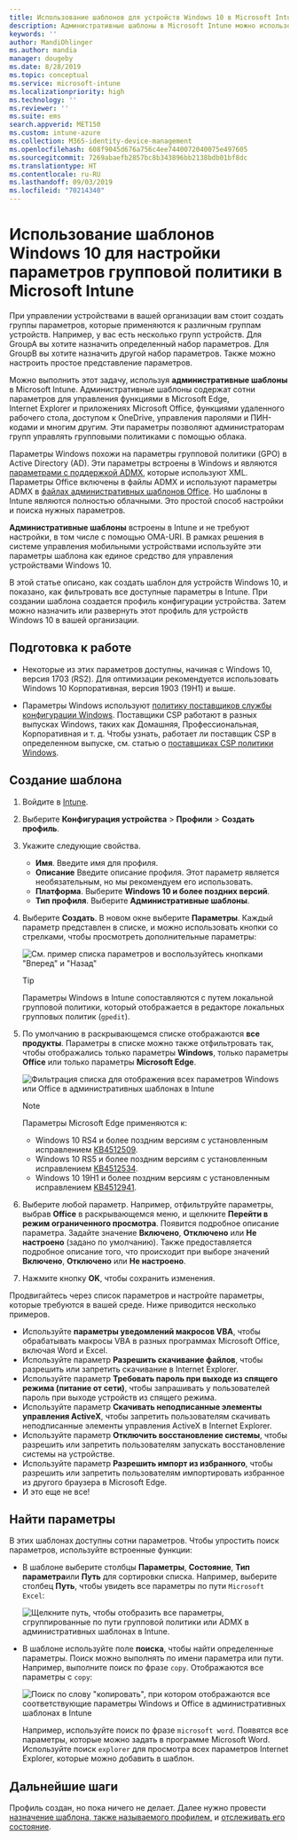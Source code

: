 ```yaml
---
title: Использование шаблонов для устройств Windows 10 в Microsoft Intune — Azure | Документация Майкрософт
description: Административные шаблоны в Microsoft Intune можно использовать для создания групп параметров для устройств Windows 10. Используйте эти параметры в профиле конфигурации устройства для управления приложениями Office, Microsoft Edge, функций безопасности в Internet Explorer, управления доступом к OneDrive, использования функций удаленного рабочего стола, включения автоматического воспроизведения, установки параметров управления питанием, HTTP-печати, использования других параметров входа в систему и контроля размера журнала событий.
keywords: ''
author: MandiOhlinger
ms.author: mandia
manager: dougeby
ms.date: 8/28/2019
ms.topic: conceptual
ms.service: microsoft-intune
ms.localizationpriority: high
ms.technology: ''
ms.reviewer: ''
ms.suite: ems
search.appverid: MET150
ms.custom: intune-azure
ms.collection: M365-identity-device-management
ms.openlocfilehash: 608f9045d676a756c4ee7440072040075e497605
ms.sourcegitcommit: 7269abaefb2857bc8b343896bb2138bdb01bf8dc
ms.translationtype: HT
ms.contentlocale: ru-RU
ms.lasthandoff: 09/03/2019
ms.locfileid: "70214340"
---
```

# <a name="use-windows-10-templates-to-configure-group-policy-settings-in-microsoft-intune"></a>Использование шаблонов Windows 10 для настройки параметров групповой политики в Microsoft Intune

При управлении устройствами в вашей организации вам стоит создать группы параметров, которые применяются к различным группам устройств. Например, у вас есть несколько групп устройств. Для GroupA вы хотите назначить определенный набор параметров. Для GroupB вы хотите назначить другой набор параметров. Также можно настроить простое представление параметров.

Можно выполнить этот задачу, используя **административные шаблоны** в Microsoft Intune. Административные шаблоны содержат сотни параметров для управления функциями в Microsoft Edge, Internet Explorer и приложениях Microsoft Office, функциями удаленного рабочего стола, доступом к OneDrive, управления паролями и ПИН-кодами и многим другим. Эти параметры позволяют администраторам групп управлять групповыми политиками с помощью облака.

Параметры Windows похожи на параметры групповой политики (GPO) в Active Directory (AD). Эти параметры встроены в Windows и являются [параметрами с поддержкой ADMX](https://docs.microsoft.com/windows/client-management/mdm/understanding-admx-backed-policies), которые используют XML. Параметры Office включены в файлы ADMX и используют параметры ADMX в [файлах административных шаблонов Office](https://www.microsoft.com/download/details.aspx?id=49030). Но шаблоны в Intune являются полностью облачными. Это простой способ настройки и поиска нужных параметров.

**Административные шаблоны** встроены в Intune и не требуют настройки, в том числе с помощью OMA-URI. В рамках решения в системе управления мобильными устройствами используйте эти параметры шаблона как единое средство для управления устройствами Windows 10.

В этой статье описано, как создать шаблон для устройств Windows 10, и показано, как фильтровать все доступные параметры в Intune. При создании шаблона создается профиль конфигурации устройства. Затем можно назначить или развернуть этот профиль для устройств Windows 10 в вашей организации.

## <a name="before-you-begin"></a>Подготовка к работе

- Некоторые из этих параметров доступны, начиная с Windows 10, версия 1703 (RS2). Для оптимизации рекомендуется использовать Windows 10 Корпоративная, версия 1903 (19H1) и выше.

- Параметры Windows используют [политику поставщиков службы конфигурации Windows](https://docs.microsoft.com/windows/client-management/mdm/policy-configuration-service-provider#admx-backed-policies). Поставщики CSP работают в разных выпусках Windows, таких как Домашняя, Профессиональная, Корпоративная и т. д. Чтобы узнать, работает ли поставщик CSP в определенном выпуске, см. статью о [поставщиках CSP политики Windows](https://docs.microsoft.com/windows/client-management/mdm/policy-configuration-service-provider#admx-backed-policies).

## <a name="create-a-template"></a>Создание шаблона

1. Войдите в [Intune](https://go.microsoft.com/fwlink/?linkid=2090973).
2. Выберите **Конфигурация устройства** > **Профили** > **Создать профиль**.
3. Укажите следующие свойства.

    - **Имя**. Введите имя для профиля.
    - **Описание** Введите описание профиля. Этот параметр является необязательным, но мы рекомендуем его использовать.
    - **Платформа**. Выберите **Windows 10 и более поздних версий**.
    - **Тип профиля**. Выберите **Административные шаблоны**.

4. Выберите **Создать**. В новом окне выберите **Параметры**. Каждый параметр представлен в списке, и можно использовать кнопки со стрелками, чтобы просмотреть дополнительные параметры:

    ![См. пример списка параметров и воспользуйтесь кнопками "Вперед" и "Назад"](./media/administrative-templates-windows/administrative-templates-sample-settings-list.png)

    > [!TIP]
    > Параметры Windows в Intune сопоставляются с путем локальной групповой политики, который отображается в редакторе локальных групповых политик (`gpedit`).

5. По умолчанию в раскрывающемся списке отображаются **все продукты**. Параметры в списке можно также отфильтровать так, чтобы отображались только параметры **Windows**, только параметры **Office** или только параметры **Microsoft Edge**.

    ![Фильтрация списка для отображения всех параметров Windows или Office в административных шаблонах в Intune](./media/administrative-templates-windows/administrative-templates-choose-windows-office-all-products.png)

    > [!NOTE]
    > Параметры Microsoft Edge применяются к:
    >
    > - Windows 10 RS4 и более поздним версиям с установленным исправлением [KB4512509](https://support.microsoft.com/kb/4512509).
    > - Windows 10 RS5 и более поздним версиям с установленным исправлением [KB4512534](https://support.microsoft.com/kb/4512534).
    > - Windows 10 19H1 и более поздним версиям с установленным исправлением [KB4512941](https://support.microsoft.com/kb/4512941).

6. Выберите любой параметр. Например, отфильтруйте параметры, выбрав **Office** в раскрывающемся меню, и щелкните **Перейти в режим ограниченного просмотра**. Появится подробное описание параметра. Задайте значение **Включено**, **Отключено** или **Не настроено** (задано по умолчанию). Также предоставляется подробное описание того, что происходит при выборе значений **Включено**, **Отключено** или **Не настроено**.
7. Нажмите кнопку **OK**, чтобы сохранить изменения.

Продвигайтесь через список параметров и настройте параметры, которые требуются в вашей среде. Ниже приводится несколько примеров.

- Используйте **параметры уведомлений макросов VBA**, чтобы обрабатывать макросы VBA в разных программах Microsoft Office, включая Word и Excel.
- Используйте параметр **Разрешить скачивание файлов**, чтобы разрешить или запретить скачивание в Internet Explorer.
- Используйте параметр **Требовать пароль при выходе из спящего режима (питание от сети)**, чтобы запрашивать у пользователей пароль при выходе устройств из спящего режима.
- Используйте параметр **Скачивать неподписанные элементы управления ActiveX**, чтобы запретить пользователям скачивать неподписанные элементы управления ActiveX в Internet Explorer.
- Используйте параметр **Отключить восстановление системы**, чтобы разрешить или запретить пользователям запускать восстановление системы на устройстве.
- Используйте параметр **Разрешить импорт из избранного**, чтобы разрешить или запретить пользователям импортировать избранное из другого браузера в Microsoft Edge.
- И это еще не все!

## <a name="find-some-settings"></a>Найти параметры

В этих шаблонах доступны сотни параметров. Чтобы упростить поиск параметров, используйте встроенные функции:

- В шаблоне выберите столбцы **Параметры**, **Состояние**, **Тип параметра**или **Путь** для сортировки списка. Например, выберите столбец **Путь**, чтобы увидеть все параметры по пути `Microsoft Excel`:

  ![Щелкните путь, чтобы отобразить все параметры, сгруппированные по пути групповой политики или ADMX в административных шаблонах в Intune.](./media/administrative-templates-windows/path-filter-shows-excel-options.png)

- В шаблоне используйте поле **поиска**, чтобы найти определенные параметры. Поиск можно выполнять по имени параметра или пути. Например, выполните поиск по фразе `copy`. Отображаются все параметры с `copy`:

  ![Поиск по слову "копировать", при котором отображаются все соответствующие параметры Windows и Office в административных шаблонах в Intune](./media/administrative-templates-windows/search-copy-settings.png) 

  Например, используйте поиск по фразе `microsoft word`. Появятся все параметры, которые можно задать в программе Microsoft Word. Используйте поиск `explorer` для просмотра всех параметров Internet Explorer, которые можно добавить в шаблон.

## <a name="next-steps"></a>Дальнейшие шаги

Профиль создан, но пока ничего не делает. Далее нужно провести [назначение шаблона, также называемого профилем,](device-profile-assign.md) и [отслеживать его состояние](device-profile-monitor.md).
